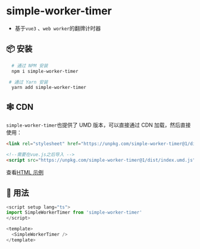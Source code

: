 # simple-worker-timer

- 基于`vue3` 、`web worker`的翻牌计时器

## 📦 安装

```bash
  # 通过 NPM 安装
  npm i simple-worker-timer
```

```bash
 # 通过 Yarn 安装
  yarn add simple-worker-timer
```

## 🕸️ CDN

`simple-worker-timer`也提供了 UMD 版本，可以直接通过 CDN 加载，然后直接使用：

```html
<link rel="stylesheet" href="https://unpkg.com/simple-worker-timer@1/dist/style.css" />

<!--需要在vue.js之后导入 -->
<script src="https://unpkg.com/simple-worker-timer@1/dist/index.umd.js"></script>
```

查看[HTML 示例](https://github.com/Ten-K/simple-worker-timer/blob/main/example/Html/index.html)

## 🚗 用法

```ts
<script setup lang="ts">
import SimpleWorkerTimer from 'simple-worker-timer'
</script>

<template>
  <SimpleWorkerTimer />
</template>
```
